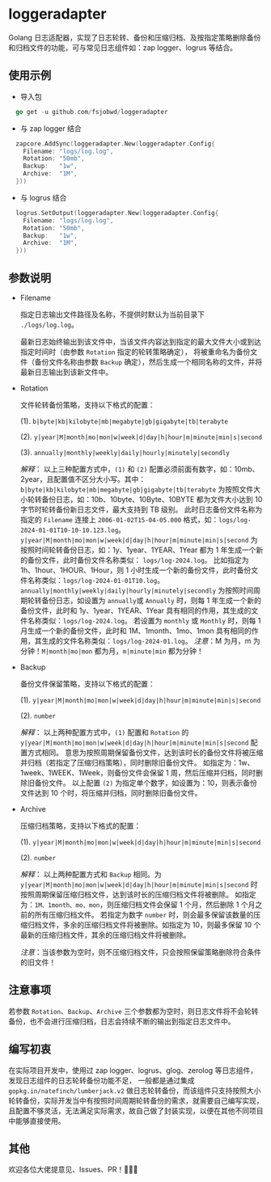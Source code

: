 # loggeradapter

Golang 日志适配器，实现了日志轮转、备份和压缩归档、及按指定策略删除备份和归档文件的功能，可与常见日志组件如：zap logger、logrus 等结合。

## 使用示例

- 导入包

```go
  go get -u github.com/fsjobwd/loggeradapter
```

-   与 zap logger 结合

```go
  zapcore.AddSync(loggeradapter.New(loggeradapter.Config{
	Filename: "logs/log.log",
	Rotation: "50mb",
	Backup:   "1w",
	Archive:  "1M",
  }))
```

-   与 logrus 结合

```go
  logrus.SetOutput(loggeradapter.New(loggeradapter.Config{
    Filename: "logs/log.log",
    Rotation: "50mb",
    Backup:   "1w",
    Archive:  "1M",
  }))
```

## 参数说明

-   Filename

    指定日志输出文件路径及名称，不提供时默认为当前目录下 `./logs/log.log`。

    最新日志始终输出到该文件中，当该文件内容达到指定的最大文件大小或到达指定时间时（由参数 `Rotation` 指定的轮转策略确定），
    将被重命名为备份文件（备份文件名称由参数 `Backup` 确定），然后生成一个相同名称的文件，并将最新日志输出到该新文件中。

-   Rotation

    文件轮转备份策略，支持以下格式的配置：

    (1). `b|byte|kb|kilobyte|mb|megabyte|gb|gigabyte|tb|terabyte`
    
    (2). `y|year|M|month|mo|mon|w|week|d|day|h|hour|m|minute|min|s|second`
    
    (3). `annually|monthly|weekly|daily|hourly|minutely|secondly`

    _解释_： 以上三种配置方式中，`(1)` 和 `(2)` 配置必须前面有数字，如：10mb、2year，且配置值不区分大小写。其中：
    `b|byte|kb|kilobyte|mb|megabyte|gb|gigabyte|tb|terabyte`
    为按照文件大小轮转备份日志，如：10b、10byte、10Byte、10BYTE 都为文件大小达到 10 字节时轮转备份新日志文件，最大支持到 TB 级别。
    此时日志备份文件名称为指定的 `Filename` 连接上 `2006-01-02T15-04-05.000` 格式，如：`logs/log-2024-01-01T10-10-10.123.log`。
    `y|year|M|month|mo|mon|w|week|d|day|h|hour|m|minute|min|s|second`
    为按照时间轮转备份日志，如：1y、1year、1YEAR、1Year 都为 1 年生成一个新的备份文件，此时备份文件名称类似： `logs/log-2024.log`。
    比如指定为 1h、1hour、1HOUR、1Hour，则 1 小时生成一个新的备份文件，此时备份文件名称类似：`logs/log-2024-01-01T10.log`。
    `annually|monthly|weekly|daily|hourly|minutely|secondly`
    为按照时间周期轮转备份日志，如设置为 `annually`或 `Annually` 时，则每 1 年生成一个新的备份文件，此时和 1y、1year、1YEAR、1Year 具有相同的作用，其生成的文件名称类似：`logs/log-2024.log`。
    若设置为 `monthly` 或 `Monthly` 时，则每 1 月生成一个新的备份文件，此时和 1M、1month、1mo、1mon 具有相同的作用，其生成的文件名称类似：`logs/log-2024-01.log`。
    _注意_：M 为月，m 为分钟！`M|month|mo|mon` 都为月，`m|minute|min` 都为分钟！

-   Backup

    备份文件保留策略，支持以下格式的配置：

    (1). `y|year|M|month|mo|mon|w|week|d|day|h|hour|m|minute|min|s|second`
    
    (2). `number`

    _解释_： 以上两种配置方式中，`(1)` 配置和 `Rotation` 的 `y|year|M|month|mo|mon|w|week|d|day|h|hour|m|minute|min|s|second` 配置方式相同。
    意思为按照周期保留备份文件，达到该时长的备份文件将被压缩并归档（若指定了压缩归档策略），同时删除旧备份文件。
    如指定为：1w、1week、1WEEK、1Week，则备份文件会保留 1 周，然后压缩并归档，同时删除旧备份文件。
    以上配置 `(2)` 为指定单个数字，如设置为：10，则表示备份文件达到 10 个时，将压缩并归档，同时删除旧备份文件。

-   Archive

    压缩归档策略，支持以下格式的配置：

    (1). `y|year|M|month|mo|mon|w|week|d|day|h|hour|m|minute|min|s|second`
    
    (2). `number`

    _解释_： 以上两种配置方式和 `Backup` 相同。为 `y|year|M|month|mo|mon|w|week|d|day|h|hour|m|minute|min|s|second` 时按照周期保留压缩归档文件，达到该时长的压缩归档文件将被删除。
    如指定为：`1M、1month、mo、mon`，则压缩归档文件会保留 1 个月，然后删除 1 个月之前的所有压缩归档文件。
    若指定为数字 `number` 时，则会最多保留该数量的压缩归档文件，多余的压缩归档文件将被删除。如指定为 10，则最多保留 10 个最新的压缩归档文件，其余的压缩归档文件将被删除。

    _注意_：当该参数为空时，则不压缩归档文件，只会按照保留策略删除符合条件的旧文件！

## 注意事项

若参数 `Rotation`、`Backup`、`Archive` 三个参数都为空时，则日志文件将不会轮转备份，也不会进行压缩归档，日志会持续不断的输出到指定日志文件中。

## 编写初衷

在实际项目开发中，使用过 zap logger、logrus、glog、zerolog 等日志组件，发现日志组件的日志轮转备份功能不足， 一般都是通过集成 `gopkg.in/natefinch/lumberjack.v2` 做日志轮转备份，而该组件只支持按照大小轮转备份，实际开发当中有按照时间周期轮转备份的需求，就需要自己编写实现，且配置不够灵活，无法满足实际需求，故自己做了封装实现，以便在其他不同项目中能够直接使用。

## 其他

欢迎各位大佬提意见、Issues、PR！🤝👊🫶
